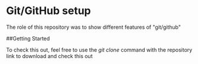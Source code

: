 # Git/GitHub setup

The role of this repository was to show different features of "git/github"

##Getting Started

To check this out, feel free to use the _git clone_ command with the repository link to download and check this out